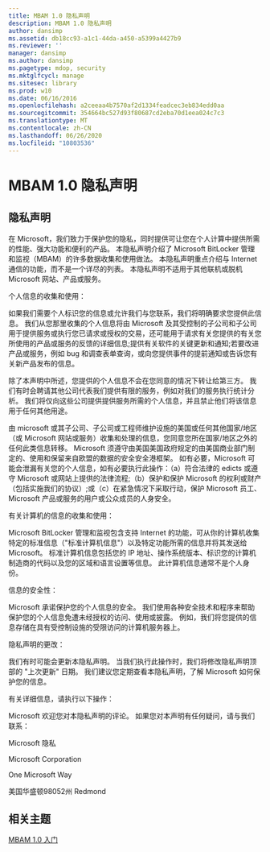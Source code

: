 ```yaml
---
title: MBAM 1.0 隐私声明
description: MBAM 1.0 隐私声明
author: dansimp
ms.assetid: db18cc93-a1c1-44da-a450-a5399a4427b9
ms.reviewer: ''
manager: dansimp
ms.author: dansimp
ms.pagetype: mdop, security
ms.mktglfcycl: manage
ms.sitesec: library
ms.prod: w10
ms.date: 06/16/2016
ms.openlocfilehash: a2ceeaa4b7570af2d1334feadcec3eb834edd0aa
ms.sourcegitcommit: 354664bc527d93f80687cd2eba70d1eea024c7c3
ms.translationtype: MT
ms.contentlocale: zh-CN
ms.lasthandoff: 06/26/2020
ms.locfileid: "10803536"
---
```

# MBAM 1.0 隐私声明


## 隐私声明


在 Microsoft，我们致力于保护您的隐私，同时提供可让您在个人计算中提供所需的性能、强大功能和便利的产品。 本隐私声明介绍了 Microsoft BitLocker 管理和监视（MBAM）的许多数据收集和使用做法。 本隐私声明重点介绍与 Internet 通信的功能，而不是一个详尽的列表。 本隐私声明不适用于其他联机或脱机 Microsoft 网站、产品或服务。

个人信息的收集和使用：

如果我们需要个人标识您的信息或允许我们与您联系，我们将明确要求您提供此信息。 我们从您那里收集的个人信息将由 Microsoft 及其受控制的子公司和子公司用于提供服务或执行您已请求或授权的交易，还可能用于请求有关您提供的有关您所使用的产品或服务的反馈的详细信息;提供有关软件的关键更新和通知;若要改进产品或服务，例如 bug 和调查表单查询，或向您提供事件的提前通知或告诉您有关新产品发布的信息。

除了本声明中所述，您提供的个人信息不会在您同意的情况下转让给第三方。 我们有时会聘请其他公司代表我们提供有限的服务，例如对我们的服务执行统计分析。 我们将仅向这些公司提供提供服务所需的个人信息，并且禁止他们将该信息用于任何其他用途。

由 microsoft 或其子公司、子公司或工程师维护设施的美国或任何其他国家/地区（或 Microsoft 网站或服务）收集和处理的信息，您同意您所在国家/地区之外的任何此类信息转移。 Microsoft 须遵守由美国美国政府规定的由美国商业部门制定的、使用和保留来自欧盟的数据的安全安全港框架。 如有必要，Microsoft 可能会泄漏有关您的个人信息，如有必要执行此操作：（a）符合法律的 edicts 或遵守 Microsoft 或网站上提供的法律流程;（b）保护和保护 Microsoft 的权利或财产（包括实施我们的协议）;或（c）在紧急情况下采取行动，保护 Microsoft 员工、Microsoft 产品或服务的用户或公众成员的人身安全。

有关计算机的信息的收集和使用：

Microsoft BitLocker 管理和监视包含支持 Internet 的功能，可从你的计算机收集特定的标准信息（"标准计算机信息"）以及特定功能所需的信息并将其发送给 Microsoft。 标准计算机信息包括您的 IP 地址、操作系统版本、标识您的计算机制造商的代码以及您的区域和语言设置等信息。 此计算机信息通常不是个人身份。

信息的安全性：

Microsoft 承诺保护您的个人信息的安全。 我们使用各种安全技术和程序来帮助保护您的个人信息免遭未经授权的访问、使用或披露。 例如，我们将您提供的信息存储在具有受控制设施的受限访问的计算机服务器上。

隐私声明的更改：

我们有时可能会更新本隐私声明。 当我们执行此操作时，我们将修改隐私声明顶部的 "上次更新" 日期。 我们建议您定期查看本隐私声明，了解 Microsoft 如何保护您的信息。

有关详细信息，请执行以下操作：

Microsoft 欢迎您对本隐私声明的评论。 如果您对本声明有任何疑问，请与我们联系：

Microsoft 隐私

Microsoft Corporation

One Microsoft Way

美国华盛顿98052州 Redmond

## 相关主题


[MBAM 1.0 入门](getting-started-with-mbam-10.md)

 

 





